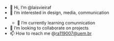 - 👋 Hi, I’m @laisvieiraf
- 👀 I’m interested in design, media, communication
- - 🌱 I’m currently learning comunnication
- 💞️ I’m looking to collaborate on projects
- 📫 How to reach me @ra119007@uem.br

<!---
laisvieiraf/laisvieiraf is a ✨ special ✨ repository because its `README.md` (this file) appears on your GitHub profile.
You can click the Preview link to take a look at your changes.
--->
